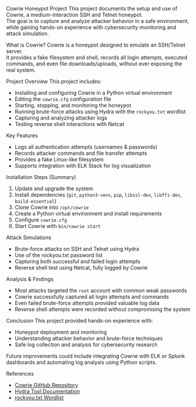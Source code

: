 Cowrie Honeypot Project
This project documents the setup and use of Cowrie, a medium-interaction SSH and Telnet honeypot.  
The goal is to capture and analyze attacker behavior in a safe environment, while gaining hands-on experience with cybersecurity monitoring and attack simulation.


What is Cowrie?
Cowrie is a honeypot designed to emulate an SSH/Telnet server.  
It provides a fake filesystem and shell, records all login attempts, executed commands, and even file downloads/uploads, without ever exposing the real system.


Project Overview
This project includes:
- Installing and configuring Cowrie in a Python virtual environment  
- Editing the `cowrie.cfg` configuration file  
- Starting, stopping, and monitoring the honeypot  
- Running brute-force attacks using Hydra  with the `rockyou.txt` wordlist  
- Capturing and analyzing attacker logs  
- Testing reverse shell interactions with Netcat  


 Key Features
- Logs all authentication attempts (usernames & passwords)  
- Records attacker commands and file transfer attempts  
- Provides a fake Linux-like filesystem  
- Supports integration with ELK Stack for log visualization  


Installation Steps (Summary)
1. Update and upgrade the system  
2. Install dependencies (`git`, `python3-venv`, `pip`, `libssl-dev`, `libffi-dev`, `build-essential`)  
3. Clone Cowrie into `/opt/cowrie`  
4. Create a Python virtual environment and install requirements  
5. Configure `cowrie.cfg`  
6. Start Cowrie with `bin/cowrie start`  


Attack Simulations
- Brute-force attacks on SSH and Telnet using Hydra  
- Use of the rockyou.txt  password list  
- Capturing both successful and failed login attempts  
- Reverse shell test using Netcat, fully logged by Cowrie  


Analysis & Findings
- Most attacks targeted the `root` account with common weak passwords  
- Cowrie successfully captured all login attempts and commands  
- Even failed brute-force attempts provided valuable log data  
- Reverse shell attempts were recorded without compromising the system  


Conclusion
  This project provided hands-on experience with:
- Honeypot deployment and monitoring  
- Understanding attacker behavior and brute-force techniques  
- Safe log collection and analysis for cybersecurity research  

Future improvements could include integrating Cowrie with ELK or Splunk dashboards and automating log analysis using Python scripts.


 References
- [Cowrie GitHub Repository](https://github.com/cowrie/cowrie)  
- [Hydra Tool Documentation](https://github.com/vanhauser-thc/thc-hydra)  
- [rockyou.txt Wordlist](https://github.com/brannondorsey/naive-hashcat/releases/download/data/rockyou.txt)  

